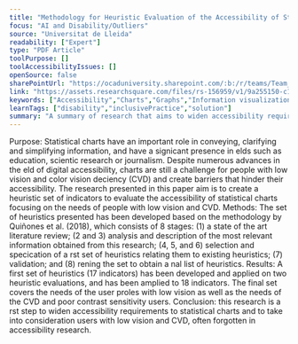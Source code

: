 ```yaml
---
title: "Methodology for Heuristic Evaluation of the Accessibility of Statistical Charts for People with Low Vision and Color Vision Deficiency"
focus: "AI and Disability/Outliers"
source: "Universitat de Lleida"
readability: ["Expert"]
type: "PDF Article"
toolPurpose: []
toolAccessibilityIssues: []
openSource: false
sharePointUrl: "https://ocaduniversity.sharepoint.com/:b:/r/teams/Team_WeCount/Shared%20Documents/Resources%20and%20Tools/Literature%20(curated)/Methodology%20for%20Heuristic%20Evaluation%20of%20the%20Accessibility%20of%20Statistical%20Charts.pdf?csf=1&web=1&e=OcCfSZ"
link: "https://assets.researchsquare.com/files/rs-156959/v1/9a255150-c14d-4958-8b0e-1dbf52b2b4af.pdf"
keywords: ["Accessibility","Charts","Graphs","Information visualization","Low-vision","Colour blindness","Heuristic evaluation"]
learnTags: ["disability","inclusivePractice","solution"]
summary: "A summary of research that aims to widen accessibility requirements to statistical charts and to take into consideration users with low vision and CVD. "
---
```

Purpose: Statistical charts have an important role in conveying, clarifying and simplifying information, and have a signicant presence in elds such as education, scientic research or journalism. Despite numerous advances in the eld of digital accessibility, charts are still a challenge for people with low vision and color vision deciency (CVD) and create barriers that hinder their accessibility. The research presented in this paper aim is to create a heuristic set of indicators to evaluate the accessibility of statistical charts focusing on the needs of people with low vision and CVD.
Methods: The set of heuristics presented has been developed based on the methodology by Quiñones et al. (2018), which consists of 8 stages: (1) a state of the art literature review; (2 and 3) analysis and description of the most relevant information obtained from this research; (4, 5, and 6) selection and specication of a rst set of heuristics relating them to existing heuristics; (7) validation; and (8) rening the set to obtain a nal list of heuristics. 
Results: A first set of heuristics (17 indicators) has been developed and applied on two heuristic evaluations, and has been amplied to 18 indicators. The final set covers the needs of the user proles with low vision as well as the needs of the CVD and poor contrast sensitivity users. 
Conclusion: this research is a rst step to widen accessibility requirements to statistical charts and to take into consideration users with low vision and CVD, often forgotten in accessibility research.

